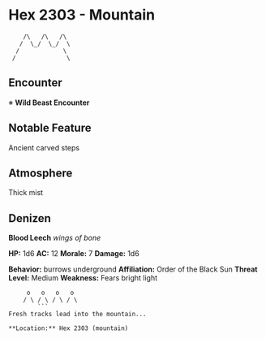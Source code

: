 # Hex 2303 - Mountain
```
    /\   /\   /\
   /  \_/  \_/  \
  /            \
 /              \
```

## Encounter

※ **Wild Beast Encounter**

## Notable Feature

Ancient carved steps

## Atmosphere

Thick mist

## Denizen

**Blood Leech**
*wings of bone*

**HP:** 1d6 **AC:** 12 **Morale:** 7
**Damage:** 1d6

**Behavior:** burrows underground
**Affiliation:** Order of the Black Sun
**Threat Level:** Medium
**Weakness:** Fears bright light

```
     o   o   o   o
    / \ / \ / \ / \
        ```
Fresh tracks lead into the mountain...

**Location:** Hex 2303 (mountain)
